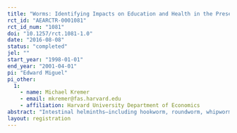 ```yaml
---
title: "Worms: Identifying Impacts on Education and Health in the Presence of Treatment Externalities"
rct_id: "AEARCTR-0001081"
rct_id_num: "1081"
doi: "10.1257/rct.1081-1.0"
date: "2016-08-08"
status: "completed"
jel: ""
start_year: "1998-01-01"
end_year: "2001-04-01"
pi: "Edward Miguel"
pi_other:
  1:
    - name: Michael Kremer
    - email: mkremer@fas.harvard.edu
    - affiliation: Harvard University Department of Economics
abstract: "Intestinal helminths—including hookworm, roundworm, whipworm, and schistosomiasis—infect more than one-quarter of the world’s population. Studies in which medical treatment is randomized at the individual level potentially doubly underestimate the benefits of treatment, missing externality benefits to the comparison group from reduced disease transmission, and therefore also underestimating benefits for the treatment group. We evaluate a Kenyan project in which school-based mass treatment with deworming drugs was randomly phased into schools, rather than to individuals, allowing estimation of overall program effects. The program reduced school absenteeism in treatment schools by one-quarter, and was far cheaper than alternative ways of boosting school participation. Deworming substantially improved health and school participation among untreated children in both treatment schools and neighboring schools, and these externalities are large enough to justify fully subsidizing treatment. Yet we do not find evidence that deworming improved academic test scores."
layout: registration
---
```



